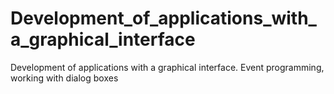 # Development_of_applications_with_a_graphical_interface
Development of applications with a graphical interface. Event programming, working with dialog boxes
